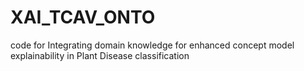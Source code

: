 # XAI_TCAV_ONTO
code for Integrating domain knowledge for enhanced concept model explainability in Plant Disease classification
